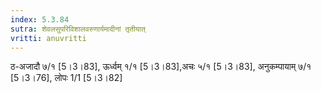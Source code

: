 ```yaml
---
index: 5.3.84
sutra: शेवलसुपरिविशालवरुणार्यमादीनां तृतीयात्‌
vritti: anuvritti
---
```


ठ-अजादौ ७/१ [5।3।83],  ऊर्ध्वम् १/१ [5।3।83],अचः  ५/१ [5।3।83], अनुकम्पायाम् ७/१ [5।3।76], लोपः 1/1 [5।3।82]